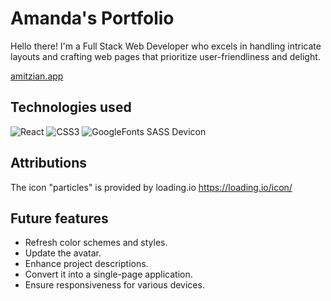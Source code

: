 # Amanda's Portfolio

Hello there! I'm a Full Stack Web Developer who excels in handling intricate layouts and crafting web pages that prioritize user-friendliness and delight.

[amitzian.app](https://amitzian.netlify.app/)

## Technologies used

![React](https://img.shields.io/badge/React-20232A?style=for-the-badge&logo=react&logoColor=61DAFB)
![CSS3](https://img.shields.io/badge/css3-%231572B6.svg?style=for-the-badge&logo=css3&logoColor=white)
![GoogleFonts](https://img.shields.io/badge/Google_Fonts-gray?style=for-the-badge&logo=googlefonts&logoColor=white)
SASS
Devicon

## Attributions

The icon "particles" is provided by loading.io
https://loading.io/icon/

## Future features

-   Refresh color schemes and styles.
-   Update the avatar.
-   Enhance project descriptions.
-   Convert it into a single-page application.
-   Ensure responsiveness for various devices.
